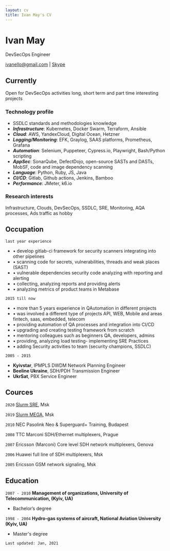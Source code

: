 ```yaml
---
layout: cv
title: Ivan May's CV
---
```

# Ivan May
DevSecOps Engineer

<div id="webaddress">
<a href="ivanello@gmail.com">ivanello@gmail.com</a>
| <a href="https://join.skype.com/invite/xW8q4gBQmfOv">Skype</a>
</div>


## Currently

Open for DevSecOps activities long, short term and part time interesting projects

### Technology profile

- SSDLC standards and methodologies knowledge
- ___Infrastructure___: Kubernetes, Docker Swarm, Terraform, Ansible
- ___Cloud___: AWS, YandexCloud, Digital Ocean, Hetzner
- ___Logging/Monitoring___: EFK, Graylog, SAAS platforms, Prometheus, Grafana
- ___Automation___: Selenium, Puppeteer, Cypress.io, Playwright, Bash/Python scripting
- ___AppSec___: SonarQube, DefectDojo, open-source  SASTs and DASTs, MobSF, code and image dependency scanning
- ___Language___: Python, Ruby, JS, Java
- ___CI/CD___: Gitlab, Github actions, Jenkins, Bamboo
- ___Performance___: JMeter, k6.io

### Research interests

Infrastructure, Clouds, DevSecOps, SSDLC, SRE, Monitoring, AQA processes, Ads traffic as hobby

## Occupation

`last year experience`
- • develop gitlab-ci framework for security scanners integrating into other pipelines
- • scanning code for secrets, vulnerabilities, threads and weak places (SAST)
- • vulnerable dependencies security code analyzing with reporting and alerting
- • collecting, analyzing reports and providing alerts
- • analyzing metrics of product teams in Metabase

`2015 till now`
- • more than 5 years experience in QAutomation in different projects
- • was involved a different type of projects API, WEB, Mobile and areas fintech, saas, embedded, telecom
- • providing automation of QA processes and integration into CI/CD
- • upgrading and creating testing framework from scratch
- • mentoring colleagues such as beginners QA, developers, admins
- • providing, analyzing load testing- implementing SRE Practices
- • adding Security activities to team (security champions, SSDLC)

`2005 - 2015`
- __Kyivstar__, IPMPLS DWDM Network Planning Engineer
- __Beeline Ukraine__, SDH/PDH Transmission Engineer
- __UkrSat__, PBX Service Engineer

## Cources

`2020`
[Slurm SRE](https://slurm.io/sre), Msk

`2019`
[Slurm MEGA](https://slurm.io/mega), Msk

`2010`
NEC Pasolink Neo & Superguard+ Training, Budapest

`2008`
TTC Marconi SDH/Ethernet multiplexers, Prague

`2007`
Ericsson (Marconi)  Core level SDH network multiplexers, Genova

`2006`
Huawei full line of SDH multiplexers, Msk

`2005`
Ericsson GSM network signaling, Msk

## Education

`2007 - 2010`
__Management of organizations, University of Telecommunication, (Kyiv, UA)__

- Bachelor’s degree

`1998 - 2004`
__Hydro-gas systems of aircraft, National Aviation University (Kyiv, UA)__

- Master's degree

`Last updated: Jan, 2021`
